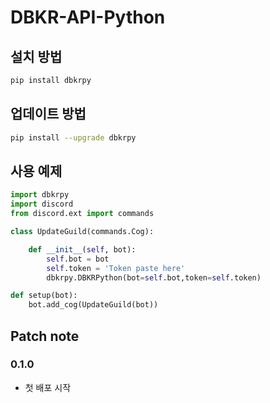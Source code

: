 # DBKR-API-Python

## 설치 방법

```sh
pip install dbkrpy
```

## 업데이트 방법

```sh
pip install --upgrade dbkrpy
```

## 사용 예제

```py
import dbkrpy
import discord
from discord.ext import commands

class UpdateGuild(commands.Cog):

    def __init__(self, bot):
        self.bot = bot
        self.token = 'Token paste here'
        dbkrpy.DBKRPython(bot=self.bot,token=self.token)

def setup(bot):
    bot.add_cog(UpdateGuild(bot))

```

## Patch note

### 0.1.0

* 첫 배포 시작
